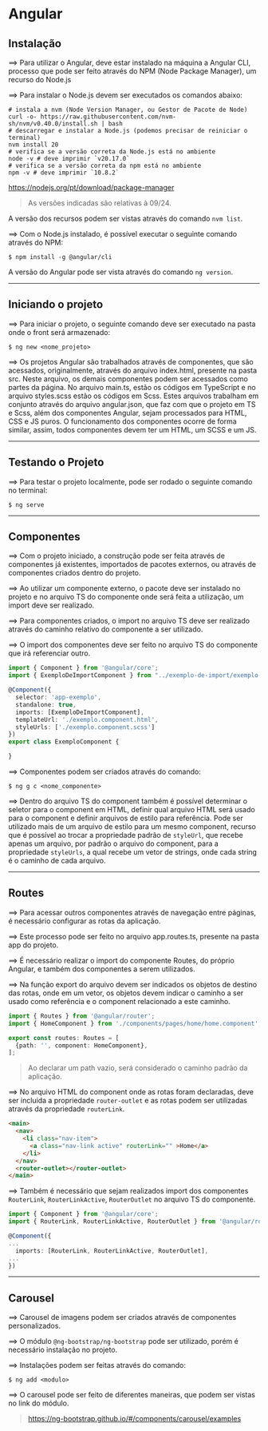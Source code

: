 # Angular #

## Instalação ##

&xrArr; Para utilizar o Angular, deve estar instalado na máquina a Angular CLI, processo que pode ser feito através do NPM (Node Package Manager), um recurso do Node.js

&xrArr; Para instalar o Node.js devem ser executados os comandos abaixo:

``` shell
# instala a nvm (Node Version Manager, ou Gestor de Pacote de Node)
curl -o- https://raw.githubusercontent.com/nvm-sh/nvm/v0.40.0/install.sh | bash
# descarregar e instalar a Node.js (podemos precisar de reiniciar o terminal)
nvm install 20
# verifica se a versão correta da Node.js está no ambiente
node -v # deve imprimir `v20.17.0`
# verifica se a versão correta da npm está no ambiente
npm -v # deve imprimir `10.8.2`
```

<https://nodejs.org/pt/download/package-manager>

> As versões indicadas são relativas à 09/24.

A versão dos recursos podem ser vistas através do comando `nvm list`.

&xrArr; Com o Node.js instalado, é possível executar o seguinte comando através do NPM:

`$ npm install -g @angular/cli`

A versão do Angular pode ser vista através do comando `ng version`.

---

## Iniciando o projeto ##

&xrArr; Para iniciar o projeto, o seguinte comando deve ser executado na pasta onde o front será armazenado:

`$ ng new <nome_projeto>`

&xrArr; Os projetos Angular são trabalhados através de componentes, que são acessados, originalmente, através do arquivo index.html, presente na pasta src. Neste arquivo, os demais componentes podem ser acessados como partes da página. No arquivo main.ts, estão os códigos em TypeScript e no arquivo styles.scss estão os códigos em Scss. Estes arquivos trabalham em conjunto através do arquivo angular.json, que faz com que o projeto em TS e Scss, além dos componentes Angular, sejam processados para HTML, CSS e JS puros. 
O funcionamento dos componentes ocorre de forma similar, assim, todos componentes devem ter um HTML, um SCSS e um JS. 

---

## Testando o Projeto ##

&xrArr; Para testar o projeto localmente, pode ser rodado o seguinte comando no terminal:

`$ ng serve`

---

## Componentes ##

&xrArr; Com o projeto iniciado, a construção pode ser feita através de componentes já existentes, importados de pacotes externos, ou através de componentes criados dentro do projeto. 

&xrArr; Ao utilizar um componente externo, o pacote deve ser instalado no projeto e no arquivo TS do componente onde será feita a utilização, um import deve ser realizado. 

&xrArr; Para componentes criados, o import no arquivo TS deve ser realizado através do caminho relativo do componente a ser utilizado.

&xrArr; O import dos componentes deve ser feito no arquivo TS do componente que irá referenciar outro. 

``` typescript
import { Component } from '@angular/core';
import { ExemploDeImportComponent } from "../exemplo-de-import/exemplo-de-import.component";

@Component({
  selector: 'app-exemplo',
  standalone: true,
  imports: [ExemploDeImportComponent],
  templateUrl: './exemplo.component.html',
  styleUrls: ['./exemplo.component.scss']
})
export class ExemploComponent {

}
```

&xrArr; Componentes podem ser criados através do comando:

`$ ng g c <nome_componente>`

&xrArr; Dentro do arquivo TS do component também é possível determinar o seletor para o component em HTML, definir qual arquivo HTML será usado para o component e definir arquivos de estilo para referência. Pode ser utilizado mais de um arquivo de estilo para um mesmo component, recurso que é possível ao trocar a propriedade padrão de `styleUrl`, que recebe apenas um arquivo, por padrão o arquivo do component, para a propriedade `styleUrls`, a qual recebe um vetor de strings, onde cada string é o caminho de cada arquivo. 

---

## Routes ##

&xrArr; Para acessar outros componentes através de navegação entre páginas, é necessário configurar as rotas da aplicação. 

&xrArr; Este processo pode ser feito no arquivo app.routes.ts, presente na pasta app do projeto.

&xrArr; É necessário realizar o import do componente Routes, do próprio Angular, e também dos componentes a serem utilizados. 

&xrArr; Na função export do arquivo devem ser indicados os objetos de destino das rotas, onde em um vetor, os objetos devem indicar o caminho a ser usado como referência e o component relacionado a este caminho. 

``` typescript
import { Routes } from '@angular/router';
import { HomeComponent } from './components/pages/home/home.component';

export const routes: Routes = [
  {path: '', component: HomeComponent},
];
```

> Ao declarar um path vazio, será considerado o caminho padrão da aplicação.

&xrArr; No arquivo HTML do component onde as rotas foram declaradas, deve ser incluída a propriedade `router-outlet` e as rotas podem ser utilizadas através da propriedade `routerLink`.

``` html
<main>
  <nav>
    <li class="nav-item">
      <a class="nav-link active" routerLink="" >Home</a>
    </li>
  </nav>
  <router-outlet></router-outlet>
</main>
```

&xrArr; Também é necessário que sejam realizados import dos componentes `RouterLink`, `RouterLinkActive`, `RouterOutlet` no arquivo TS do componente.

``` typescript
import { Component } from '@angular/core';
import { RouterLink, RouterLinkActive, RouterOutlet } from '@angular/router';

@Component({
...
  imports: [RouterLink, RouterLinkActive, RouterOutlet],
...
})
```

---

## Carousel ##

&xrArr; Carousel de imagens podem ser criados através de componentes personalizados. 

&xrArr; O módulo `@ng-bootstrap/ng-bootstrap` pode ser utilizado, porém é necessário instalação no projeto.

&xrArr; Instalações podem ser feitas através do comando: 

`$ ng add <modulo>`

&xrArr; O carousel pode ser feito de diferentes maneiras, que podem ser vistas no link do módulo.

> <https://ng-bootstrap.github.io/#/components/carousel/examples>